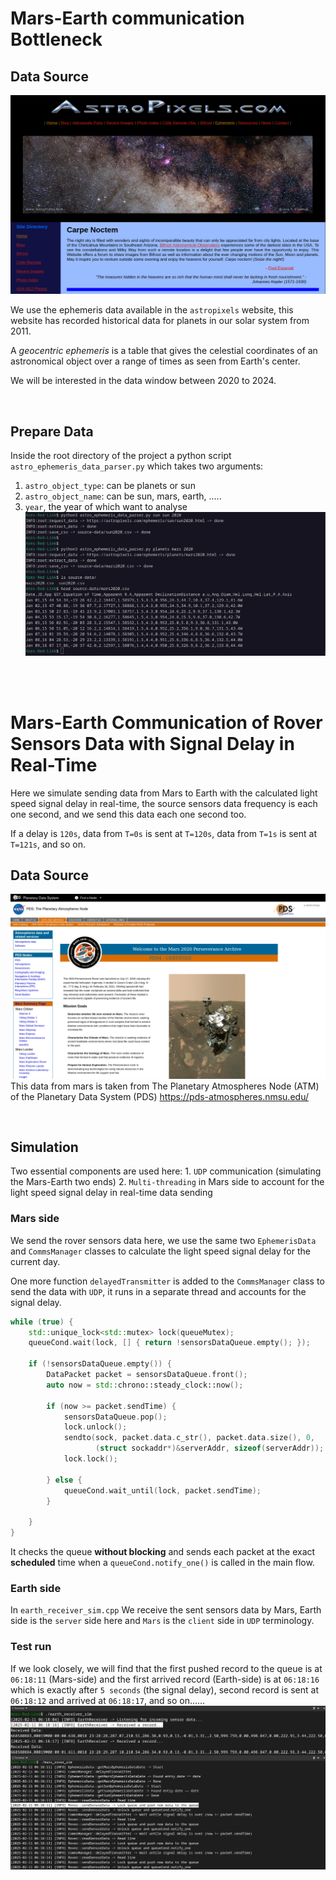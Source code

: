 # Mars-Earth communication Bottleneck 

## Data Source 
![](images/astropixels_website.png)

We use the ephemeris data available in the  `astropixels` website, this website has recorded historical data for planets in our solar system from 2011.

A _geocentric ephemeris_ is a table that gives the celestial coordinates of an astronomical object over a range of times as seen from Earth's center.

We will be interested in the data window between 2020 to 2024.

<br/>

## Prepare Data
Inside the root directory of the project a python script `astro_ephemeris_data_parser.py` which takes two arguments:
1. `astro_object_type`: can be planets or sun
2. `astro_object_name`: can be sun, mars, earth, .....
3. `year`, the year of which want to analyse
![](images/prepare_data.png)


<br/>
<br/>

# Mars-Earth Communication of Rover Sensors Data with Signal Delay in Real-Time
Here we simulate sending data from Mars to Earth with the calculated light speed signal delay in real-time, the source sensors data frequency is each one second, and we send this data each one second too.

If a delay is `120s`, data from `T=0s` is sent at `T=120s`, data from `T=1s` is sent at `T=121s`, and so on.

## Data Source 
![](images/mars_rover_sensors_data.png)
This data from mars is taken from The Planetary Atmospheres Node (ATM) of the Planetary Data System (PDS) https://pds-atmospheres.nmsu.edu/


<br/>

## Simulation
Two essential components are used here:
	1. `UDP` communication (simulating the Mars-Earth two ends)
	2. `Multi-threading` in Mars side to account for the light speed signal delay in real-time data sending

### Mars side
We send the rover sensors data here, we use the same two `EphemerisData` and `CommsManager` classes to calculate the light speed signal delay for the current day.

One more function `delayedTransmitter` is added to the `CommsManager` class to send the data with `UDP`, it runs in a separate thread and accounts for the signal delay.

```cpp
while (true) {
	std::unique_lock<std::mutex> lock(queueMutex);
	queueCond.wait(lock, [] { return !sensorsDataQueue.empty(); });
	
	if (!sensorsDataQueue.empty()) {
		DataPacket packet = sensorsDataQueue.front();
		auto now = std::chrono::steady_clock::now();		
		
		if (now >= packet.sendTime) {
			sensorsDataQueue.pop();
			lock.unlock();
			sendto(sock, packet.data.c_str(), packet.data.size(), 0, 
                   (struct sockaddr*)&serverAddr, sizeof(serverAddr));
			lock.lock();
		
		} else {
			queueCond.wait_until(lock, packet.sendTime);
		}
		
	}
}
```

It checks the queue **without blocking** and sends each packet at the exact **scheduled** time when a `queueCond.notify_one()` is called in the main flow.


### Earth side
In `earth_receiver_sim.cpp` We receive the sent sensors data by Mars, Earth side is the `server` side here and `Mars` is the `client` side in `UDP` terminology.


### Test run


If we look closely, we will find that the first pushed record to the queue is at `06:18:11` (Mars-side) and the first arrived record (Earth-side) is at `06:18:16` which is exactly after `5 seconds` (the signal delay), second record is sent at `06:18:12` and arrived at `06:18:17`, and so on......
![](images/sim.png)